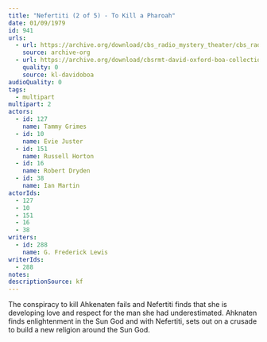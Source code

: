 ```yaml
---
title: "Nefertiti (2 of 5) - To Kill a Pharoah"
date: 01/09/1979
id: 941
urls: 
  - url: https://archive.org/download/cbs_radio_mystery_theater/cbs_radio_mystery_theater-0901-0950.zip/cbs_radio_mystery_theater-0901-0950%2Fcbsrmt_0941_neferitiri_part_2_to_kill_a_pharoah.mp3
    source: archive-org
  - url: https://archive.org/download/cbsrmt-david-oxford-boa-collection/CBSRMT-790109-0941-Nefertiti-Part-II---To-Kill-a-Pharoah-(128-48)_WBBM-JE-{BoA}.mp3
    quality: 0
    source: kl-davidoboa
audioQuality: 0
tags: 
  - multipart
multipart: 2
actors:  
  - id: 127
    name: Tammy Grimes  
  - id: 10
    name: Evie Juster  
  - id: 151
    name: Russell Horton  
  - id: 16
    name: Robert Dryden  
  - id: 38
    name: Ian Martin
actorIds:  
  - 127  
  - 10  
  - 151  
  - 16  
  - 38
writers:  
  - id: 288
    name: G. Frederick Lewis
writerIds:  
  - 288
notes: 
descriptionSource: kf
---
```

The conspiracy to kill Ahkenaten fails and Nefertiti finds that she is developing love and respect for the man she had underestimated. Ahknaten finds enlightenment in the Sun God and with Nefertiti, sets out on a crusade to build a new religion around the Sun God.